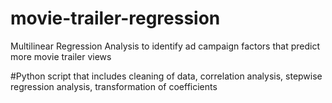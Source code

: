 # movie-trailer-regression
Multilinear Regression Analysis to identify ad campaign factors that predict more movie trailer views

#Python script that includes cleaning of data, correlation analysis, stepwise regression analysis, transformation of coefficients
